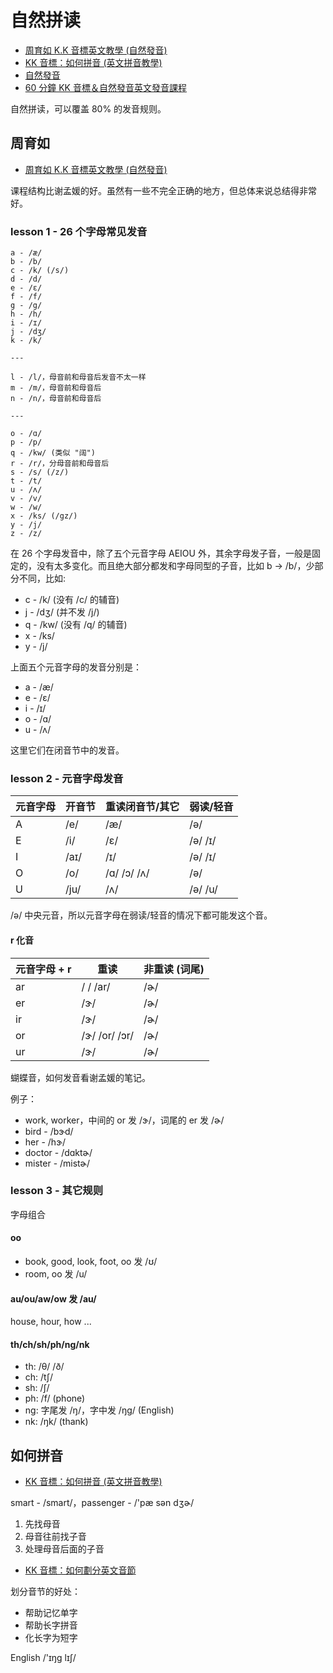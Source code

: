 # 自然拼读

- [周育如 K.K 音標英文教學 (自然發音)](https://www.youtube.com/watch?v=eLSOXxHa8Ps)
- [KK 音標：如何拼音 (英文拼音教學)](https://www.youtube.com/watch?v=QJwbUp-cZ5A)
- [自然發音](https://www.youtube.com/playlist?list=PLp2TEvhBsUYZLYlPGvzT4j7cae50LvZNo)
- [60 分鐘 KK 音標＆自然發音英文發音課程](https://www.youtube.com/watch?v=ZjuZQN-u3zk)

自然拼读，可以覆盖 80% 的发音规则。

## 周育如

- [周育如 K.K 音標英文教學 (自然發音)](https://www.youtube.com/watch?v=eLSOXxHa8Ps)

课程结构比谢孟媛的好。虽然有一些不完全正确的地方，但总体来说总结得非常好。

### lesson 1 - 26 个字母常见发音

```
a - /æ/
b - /b/
c - /k/ (/s/)
d - /d/
e - /ɛ/
f - /f/
g - /g/
h - /h/
i - /ɪ/
j - /dʒ/
k - /k/

---

l - /l/，母音前和母音后发音不太一样
m - /m/，母音前和母音后
n - /n/，母音前和母音后

---

o - /ɑ/
p - /p/
q - /kw/ (类似 "阔")
r - /r/，分母音前和母音后
s - /s/ (/z/)
t - /t/
u - /ʌ/
v - /v/
w - /w/
x - /ks/ (/gz/)
y - /j/
z - /z/
```

在 26 个字母发音中，除了五个元音字母 AEIOU 外，其余字母发子音，一般是固定的，没有太多变化。而且绝大部分都发和字母同型的子音，比如 b -> /b/，少部分不同，比如:

- c - /k/ (没有 /c/ 的辅音)
- j - /dʒ/ (并不发 /j/)
- q - /kw/ (没有 /q/ 的辅音)
- x - /ks/
- y - /j/

上面五个元音字母的发音分别是：

- a - /æ/
- e - /ɛ/
- i - /ɪ/
- o - /ɑ/
- u - /ʌ/

这里它们在闭音节中的发音。

### lesson 2 - 元音字母发音

| 元音字母 | 开音节 | 重读闭音节/其它 | 弱读/轻音 |
| -------- | ------ | --------------- | --------- |
| A        | /e/    | /æ/             | /ə/       |
| E        | /i/    | /ɛ/             | /ə/ /ɪ/   |
| I        | /aɪ/   | /ɪ/             | /ə/ /ɪ/   |
| O        | /o/    | /ɑ/ /ɔ/ /ʌ/     | /ə/       |
| U        | /ju/   | /ʌ/             | /ə/ /u/   |

/ə/ 中央元音，所以元音字母在弱读/轻音的情况下都可能发这个音。

#### r 化音

| 元音字母 + r | 重读          | 非重读 (词尾) |
| ------------ | ------------- | ------------- |
| ar           | / / /ar/      | /ɚ/           |
| er           | /ɝ/           | /ɚ/           |
| ir           | /ɝ/           | /ɚ/           |
| or           | /ɝ/ /or/ /ɔr/ | /ɚ/           |
| ur           | /ɝ/           | /ɚ/           |

蝴蝶音，如何发音看谢孟媛的笔记。

例子：

- work, worker，中间的 or 发 /ɝ/，词尾的 er 发 /ɚ/
- bird - /bɝd/
- her - /hɝ/
- doctor - /dɑktɚ/
- mister - /mistɚ/

### lesson 3 - 其它规则

字母组合

#### oo

- book, good, look, foot, oo 发 /ʊ/
- room, oo 发 /u/

#### au/ou/aw/ow 发 /au/

house, hour, how ...

#### th/ch/sh/ph/ng/nk

- th: /θ/ /ð/
- ch: /tʃ/
- sh: /ʃ/
- ph: /f/ (phone)
- ng: 字尾发 /ŋ/，字中发 /ŋg/ (English)
- nk: /ŋk/ (thank)

## 如何拼音

- [KK 音標：如何拼音 (英文拼音教學)](https://www.youtube.com/watch?v=QJwbUp-cZ5A)

smart - /smart/，passenger - /'pæ sən dʒɚ/

1. 先找母音
1. 母音往前找子音
1. 处理母音后面的子音

- [KK 音標：如何劃分英文音節](https://www.youtube.com/watch?v=cZxjaIdRG_4)

划分音节的好处：

- 帮助记忆单字
- 帮助长字拼音
- 化长字为短字

English /'ɪŋg lɪʃ/
